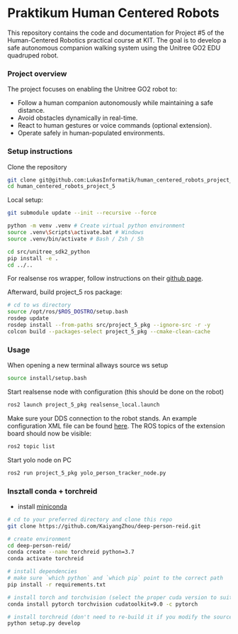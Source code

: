 # Praktikum Human Centered Robots

This repository contains the code and documentation for Project #5 of the Human-Centered Robotics practical course at KIT. The goal is to develop a safe autonomous companion walking system using the Unitree GO2 EDU quadruped robot.

### Project overview

The project focuses on enabling the Unitree GO2 robot to:

- Follow a human companion autonomously while maintaining a safe distance.
- Avoid obstacles dynamically in real-time.
- React to human gestures or voice commands (optional extension).
- Operate safely in human-populated environments.

### Setup instructions

Clone the repository
```bash
git clone git@github.com:LukasInformatik/human_centered_robots_project_5.git
cd human_centered_robots_project_5
```

Local setup:
```bash
git submodule update --init --recursive --force

python -m venv .venv # Create virtual python environment
source .venv\Scripts\activate.bat # Windows
source .venv/bin/activate # Bash / Zsh / Sh

cd src/unitree_sdk2_python
pip install -e .
cd ../..
```

For realsense ros wrapper, follow instructions on their [github page](https://github.com/IntelRealSense/realsense-ros).

Afterward, build project_5 ros package:
```bash
# cd to ws directory
source /opt/ros/$ROS_DOSTRO/setup.bash
rosdep update 
rosdep install --from-paths src/project_5_pkg --ignore-src -r -y
colcon build --packages-select project_5_pkg --cmake-clean-cache
```

### Usage

When opening a new terminal allways source ws setup
```bash
source install/setup.bash
```

Start realsense node with configuration (this should be done on the robot)
```bash
ros2 launch project_5_pkg realsense_local.launch
```

Make sure your DDS connection to the robot stands. An example configuration XML file can be found [here](cyclonedds.xml).
The ROS topics of the extension board should now be visible:
```bash
ros2 topic list
```

Start yolo node on PC
```bash
ros2 run project_5_pkg yolo_person_tracker_node.py
```


### Insztall conda + torchreid

- install [miniconda](https://www.anaconda.com/docs/getting-started/miniconda/install#linux-2)
```bash
# cd to your preferred directory and clone this repo
git clone https://github.com/KaiyangZhou/deep-person-reid.git

# create environment
cd deep-person-reid/
conda create --name torchreid python=3.7
conda activate torchreid

# install dependencies
# make sure `which python` and `which pip` point to the correct path
pip install -r requirements.txt

# install torch and torchvision (select the proper cuda version to suit your machine)
conda install pytorch torchvision cudatoolkit=9.0 -c pytorch

# install torchreid (don't need to re-build it if you modify the source code)
python setup.py develop
